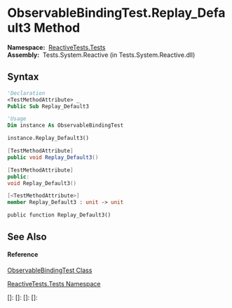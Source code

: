 # ObservableBindingTest.Replay\_Default3 Method

**Namespace:**  [ReactiveTests.Tests](ReactiveTests.Tests\ReactiveTests.Tests.md)  
**Assembly:**  Tests.System.Reactive (in Tests.System.Reactive.dll)

## Syntax

```vb
'Declaration
<TestMethodAttribute> _
Public Sub Replay_Default3
```

```vb
'Usage
Dim instance As ObservableBindingTest

instance.Replay_Default3()
```

```csharp
[TestMethodAttribute]
public void Replay_Default3()
```

```c++
[TestMethodAttribute]
public:
void Replay_Default3()
```

```fsharp
[<TestMethodAttribute>]
member Replay_Default3 : unit -> unit 
```

```jscript
public function Replay_Default3()
```

## See Also

#### Reference

[ObservableBindingTest Class](ObservableBindingTest\ObservableBindingTest.md)

[ReactiveTests.Tests Namespace](ReactiveTests.Tests\ReactiveTests.Tests.md)

[]: 
[]: 
[]: 
[]: 